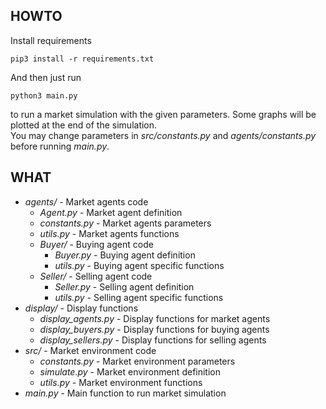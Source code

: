 
## HOWTO
Install requirements

    pip3 install -r requirements.txt

And then just run 

    python3 main.py

to run a market simulation with the given parameters. Some graphs will be plotted at the end of the simulation.  
You may change parameters in *src/constants.py* and *agents/constants.py* before running *main.py*.


## WHAT
* *agents/* - Market agents code
    * *Agent.py* - Market agent definition
    * *constants.py* - Market agents parameters
    * *utils.py* - Market agents functions
    * *Buyer/* - Buying agent code
        * *Buyer.py* - Buying agent definition
        * *utils.py* - Buying agent specific functions
    * *Seller/* - Selling agent code
        * *Seller.py* - Selling agent definition
        * *utils.py* - Selling agent specific functions
* *display/* - Display functions
    * *display_agents.py* - Display functions for market agents
    * *display_buyers.py* - Display functions for buying agents
    * *display_sellers.py* - Display functions for selling agents
* *src/* - Market environment code
    * *constants.py* - Market environment parameters
    * *simulate.py* - Market environment definition
    * *utils.py* - Market environment functions
* *main.py* - Main function to run market simulation
